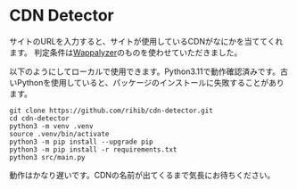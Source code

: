 # CDN Detector

サイトのURLを入力すると、サイトが使用しているCDNがなにかを当ててくれます。
判定条件は[Wappalyzer](https://github.com/wappalyzer/wappalyzer)のものを使わせていただきました。

以下のようにしてローカルで使用できます。Python3.11で動作確認済みです。古いPythonを使用していると、パッケージのインストールに失敗することがあります。

```python3
git clone https://github.com/rihib/cdn-detector.git
cd cdn-detector
python3 -m venv .venv
source .venv/bin/activate
python3 -m pip install --upgrade pip
python3 -m pip install -r requirements.txt
python3 src/main.py
```

動作はかなり遅いです。CDNの名前が出てくるまで気長にお待ちください。
